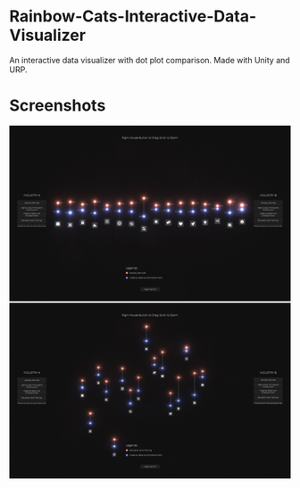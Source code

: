 # Rainbow-Cats-Interactive-Data-Visualizer
 An interactive data visualizer with dot plot comparison. Made with Unity and URP.
# Screenshots
![alt text](Pics/Pic2.jpg)
![alt text](Pics/Pic1.jpg)
